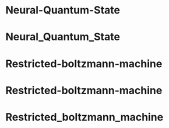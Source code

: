 # Neural-Quantum-State
# Neural_Quantum_State
# Restricted-boltzmann-machine
# Restricted-boltzmann-machine
# Restricted_boltzmann_machine
